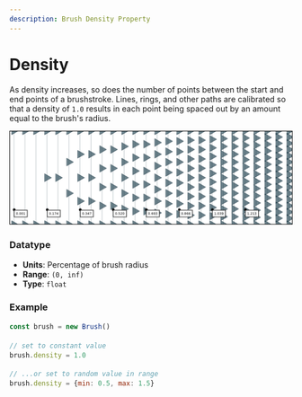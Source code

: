 ```yaml
---
description: Brush Density Property
---
```


# Density

As density increases, so does the number of points between the start and end points of a brushstroke. Lines, rings, and other paths are calibrated so that a density of `1.0` results in each point being spaced out by an amount equal to the brush's radius.

![](../../../.gitbook/assets/density.png)

### Datatype

* **Units**: Percentage of brush radius
* **Range**: `(0, inf)`
* **Type**: `float` 

### Example

```javascript
const brush = new Brush()

// set to constant value
brush.density = 1.0

// ...or set to random value in range
brush.density = {min: 0.5, max: 1.5}
```

